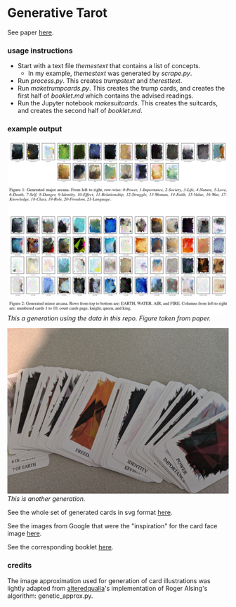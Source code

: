 # Generative Tarot

See paper [here](EXAG_Workshop__Generative_Tarot.pdf).

### usage instructions

- Start with a text file *themestext* that contains a list of concepts.
  - In my example, *themestext* was generated by *scrape.py*.
- Run *process.py*. This creates *trumpstext* and *theresttext*.
- Run *maketrumpcards.py*. This creates the trump cards, and creates the first half of *booklet.md* which contains the advised readings.
- Run the Jupyter notebook *makesuitcards*. This creates the suitcards, and creates the second half of *booklet.md*.

### example output

![](Screenshot_cards.png)
*This a generation using the data in this repo. Figure taken from paper.*

![](Screenshot_cards2.png)
*This is another generation.*

See the whole set of generated cards in svg format [here](cards).

See the images from Google that were the "inspiration" for the card face image [here](found_imgs).

See the corresponding booklet [here](booklet.md).

### credits

The image approximation used for generation of card illustrations was lightly adapted from [alteredqualia](https://alteredqualia.com/visualization/evolve/)'s implementation of Roger Alsing's algorithm: genetic_approx.py.

